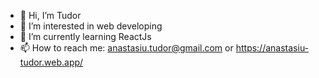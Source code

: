 - 👋 Hi, I’m Tudor
- 👀 I’m interested in web developing
- 🌱 I’m currently learning ReactJs
- 📫 How to reach me: anastasiu.tudor@gmail.com or https://anastasiu-tudor.web.app/

<!---
tudor1997/tudor1997 is a ✨ special ✨ repository because its `README.md` (this file) appears on your GitHub profile.
You can click the Preview link to take a look at your changes.
--->
